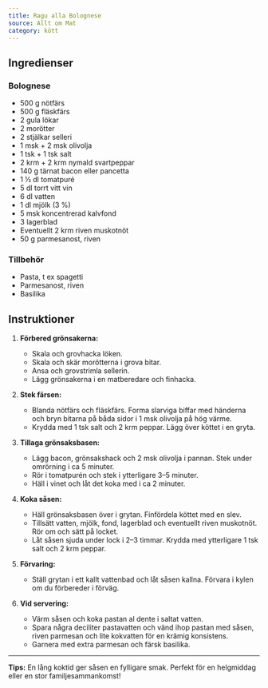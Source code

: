 ```yaml
---
title: Ragu alla Bolognese
source: Allt om Mat
category: kött
---
```


## Ingredienser

### Bolognese

- 500 g nötfärs
- 500 g fläskfärs
- 2 gula lökar
- 2 morötter
- 2 stjälkar selleri
- 1 msk + 2 msk olivolja
- 1 tsk + 1 tsk salt
- 2 krm + 2 krm nymald svartpeppar
- 140 g tärnat bacon eller pancetta
- 1 ½ dl tomatpuré
- 5 dl torrt vitt vin
- 6 dl vatten
- 1 dl mjölk (3 %)
- 5 msk koncentrerad kalvfond
- 3 lagerblad
- Eventuellt 2 krm riven muskotnöt
- 50 g parmesanost, riven

### Tillbehör

- Pasta, t ex spagetti
- Parmesanost, riven
- Basilika

## Instruktioner

1. **Förbered grönsakerna:**

   - Skala och grovhacka löken.
   - Skala och skär morötterna i grova bitar.
   - Ansa och grovstrimla sellerin.
   - Lägg grönsakerna i en matberedare och finhacka.

2. **Stek färsen:**

   - Blanda nötfärs och fläskfärs. Forma slarviga biffar med händerna och bryn bitarna på båda sidor i 1 msk olivolja på hög värme.
   - Krydda med 1 tsk salt och 2 krm peppar. Lägg över köttet i en gryta.

3. **Tillaga grönsaksbasen:**

   - Lägg bacon, grönsakshack och 2 msk olivolja i pannan. Stek under omrörning i ca 5 minuter.
   - Rör i tomatpurén och stek i ytterligare 3–5 minuter.
   - Häll i vinet och låt det koka med i ca 2 minuter.

4. **Koka såsen:**

   - Häll grönsaksbasen över i grytan. Finfördela köttet med en slev.
   - Tillsätt vatten, mjölk, fond, lagerblad och eventuellt riven muskotnöt. Rör om och sätt på locket.
   - Låt såsen sjuda under lock i 2–3 timmar. Krydda med ytterligare 1 tsk salt och 2 krm peppar.

5. **Förvaring:**

   - Ställ grytan i ett kallt vattenbad och låt såsen kallna. Förvara i kylen om du förbereder i förväg.

6. **Vid servering:**
   - Värm såsen och koka pastan al dente i saltat vatten.
   - Spara några deciliter pastavatten och vänd ihop pastan med såsen, riven parmesan och lite kokvatten för en krämig konsistens.
   - Garnera med extra parmesan och färsk basilika.

---

**Tips:**
En lång koktid ger såsen en fylligare smak. Perfekt för en helgmiddag eller en stor familjesammankomst!

